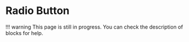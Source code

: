 # Radio Button

!!! warning
    This page is still in progress. You can check the description of blocks for help.
